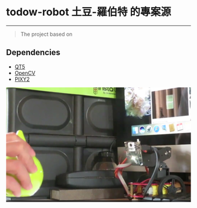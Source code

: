 # todow-robot 土豆-羅伯特 的專案源

---
> 
>The project based on 
> 
## Dependencies
- [QT5](https://github.com/qt/qt5)
- [OpenCV](https://opencv.org/)
- [PIXY2](https://github.com/charmedlabs/pixy2)


![土豆一號](./todow1_0904.png)
